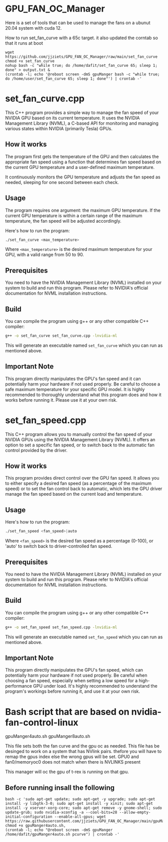 # GPU_FAN_OC_Manager
Here is a set of tools that can be used to manage the fans on a ubunut 20.04 system with cuda 12.

How to run  set_fan_curve with a 65c target. it also updated the corntab so that it runs at boot
```
wget https://github.com/jjziets/GPU_FAN_OC_Manager/raw/main/set_fan_curve
chmod +x set_fan_curve
nohup bash -c "while true; do /home/dafit/set_fan_curve 65; sleep 1; done" > output.txt &
(crontab -l; echo '@reboot screen -dmS gpuManger bash -c "while true; do /home/user/set_fan_curve 65; sleep 1; done"') | crontab -'
```



# set_fan_curve.cpp

This C++ program provides a simple way to manage the fan speed of your NVIDIA GPU based on its current temperature. It uses the NVIDIA Management Library (NVML), a C-based API for monitoring and managing various states within NVIDIA (primarily Tesla) GPUs.

## How it works

The program first gets the temperature of the GPU and then calculates the appropriate fan speed using a function that determines fan speed based on the current GPU temperature and a user-defined maximum temperature.

It continuously monitors the GPU temperature and adjusts the fan speed as needed, sleeping for one second between each check.

## Usage

The program requires one argument: the maximum GPU temperature. If the current GPU temperature is within a certain range of the maximum temperature, the fan speed will be adjusted accordingly.

Here's how to run the program:

```bash
./set_fan_curve <max_temperature>
```

Where `<max_temperature>` is the desired maximum temperature for your GPU, with a valid range from 50 to 90.

## Prerequisites

You need to have the NVIDIA Management Library (NVML) installed on your system to build and run this program. Please refer to NVIDIA's official documentation for NVML installation instructions.

## Build

You can compile the program using g++ or any other compatible C++ compiler:

```bash
g++ -o set_fan_curve set_fan_curve.cpp -lnvidia-ml
```

This will generate an executable named `set_fan_curve` which you can run as mentioned above.

## Important Note

This program directly manipulates the GPU's fan speed and it can potentially harm your hardware if not used properly. Be careful to choose a safe maximum temperature for your specific GPU model. It is highly recommended to thoroughly understand what this program does and how it works before running it. Please use it at your own risk.

# set_fan_speed.cpp

This C++ program allows you to manually control the fan speed of your NVIDIA GPUs using the NVIDIA Management Library (NVML). It offers an option to set a specific fan speed, or to switch back to the automatic fan control provided by the driver.

## How it works

This program provides direct control over the GPU fan speed. It allows you to either specify a desired fan speed (as a percentage of the maximum speed) or to set the fan control back to automatic, which lets the GPU driver manage the fan speed based on the current load and temperature.

## Usage

Here's how to run the program:

```bash
./set_fan_speed <fan_speed>|auto
```

Where `<fan_speed>` is the desired fan speed as a percentage (0-100), or 'auto' to switch back to driver-controlled fan speed.

## Prerequisites

You need to have the NVIDIA Management Library (NVML) installed on your system to build and run this program. Please refer to NVIDIA's official documentation for NVML installation instructions.

## Build

You can compile the program using g++ or any other compatible C++ compiler:

```bash
g++ -o set_fan_speed set_fan_speed.cpp -lnvidia-ml
```

This will generate an executable named `set_fan_speed` which you can run as mentioned above.

## Important Note

This program directly manipulates the GPU's fan speed, which can potentially harm your hardware if not used properly. Be careful when choosing a fan speed, especially when setting a low speed for a high-performance GPU under load. It's highly recommended to understand the program's workings before running it, and use it at your own risk.


# Bash script that are based on nvidia-fan-control-linux
gpuManger4auto.sh
gpuManger8auto.sh

This file sets both the fan curve and the gpu oc as needed.
This file has be desinged to work on a system that has NVlink pairs. thefore you will have to remap the gpus index else the wrong gpus will be set. GPU0 and fan0/memoryoc0 does not match when there is NVLINKS present

This manager will oc the gpu of t-rex is running on that gpu.

## Before running insall the following 
``` 
bash -c 'sudo apt-get update; sudo apt-get -y upgrade; sudo apt-get install -y libgtk-3-0; sudo apt-get install -y xinit; sudo apt-get install -y xserver-xorg-core; sudo apt-get remove -y gnome-shell; sudo update-grub; sudo nvidia-xconfig -a --cool-bits=28 --allow-empty-initial-configuration --enable-all-gpus; wget https://raw.githubusercontent.com/jjziets/GPU_FAN_OC_Manager/main/gpuManger4auto.sh, chmod +x gpuManger4auto.sh, 
(crontab -l; echo "@reboot screen -dmS gpuManger /home/dafit/gpuManger4auto.sh pcurve") | crontab -'

```
